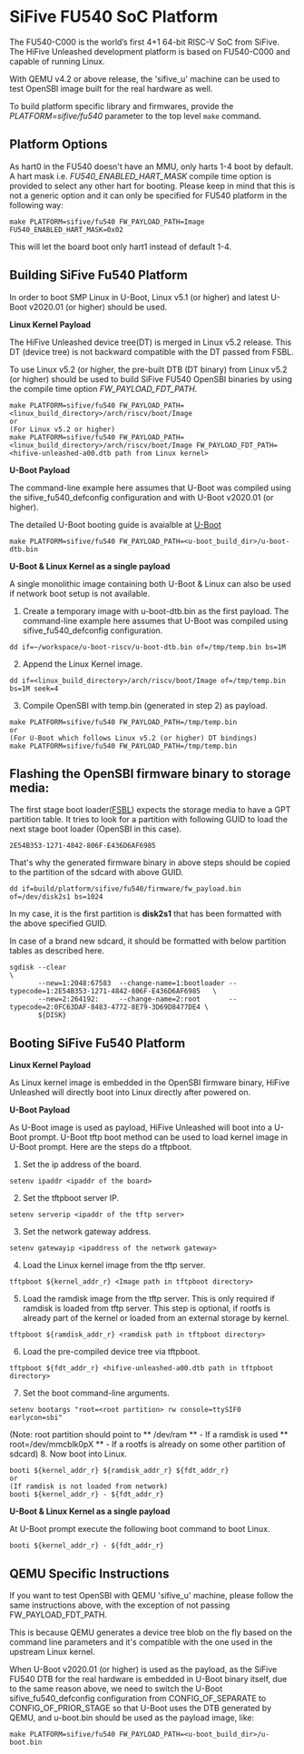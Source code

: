 SiFive FU540 SoC Platform
==========================
The FU540-C000 is the world’s first 4+1 64-bit RISC-V SoC from SiFive.
The HiFive Unleashed development platform is based on FU540-C000 and capable
of running Linux.

With QEMU v4.2 or above release, the 'sifive_u' machine can be used to test
OpenSBI image built for the real hardware as well.

To build platform specific library and firmwares, provide the
*PLATFORM=sifive/fu540* parameter to the top level `make` command.

Platform Options
----------------

As hart0 in the FU540 doesn't have an MMU, only harts 1-4 boot by default.
A hart mask i.e. *FU540_ENABLED_HART_MASK* compile time option is provided
to select any other hart for booting. Please keep in mind that this is not
a generic option and it can only be specified for FU540 platform in the
following way:

```
make PLATFORM=sifive/fu540 FW_PAYLOAD_PATH=Image FU540_ENABLED_HART_MASK=0x02
```
This will let the board boot only hart1 instead of default 1-4.

Building SiFive Fu540 Platform
-----------------------------

In order to boot SMP Linux in U-Boot, Linux v5.1 (or higher) and latest
U-Boot v2020.01 (or higher) should be used.

**Linux Kernel Payload**

The HiFive Unleashed device tree(DT) is merged in Linux v5.2 release. This
DT (device tree) is not backward compatible with the DT passed from FSBL.

To use Linux v5.2 (or higher, the pre-built DTB (DT binary) from Linux v5.2
(or higher) should be used to build SiFive FU540 OpenSBI binaries by using
the compile time option *FW_PAYLOAD_FDT_PATH*.

```
make PLATFORM=sifive/fu540 FW_PAYLOAD_PATH=<linux_build_directory>/arch/riscv/boot/Image
or
(For Linux v5.2 or higher)
make PLATFORM=sifive/fu540 FW_PAYLOAD_PATH=<linux_build_directory>/arch/riscv/boot/Image FW_PAYLOAD_FDT_PATH=<hifive-unleashed-a00.dtb path from Linux kernel>
```

**U-Boot Payload**

The command-line example here assumes that U-Boot was compiled using the
sifive_fu540_defconfig configuration and with U-Boot v2020.01 (or higher).

The detailed U-Boot booting guide is avaialble at [U-Boot](https://gitlab.denx.de/u-boot/u-boot/blob/master/doc/board/sifive/fu540.rst)

```
make PLATFORM=sifive/fu540 FW_PAYLOAD_PATH=<u-boot_build_dir>/u-boot-dtb.bin
```

**U-Boot & Linux Kernel as a single payload**

A single monolithic image containing both U-Boot & Linux can also be used if
network boot setup is not available.

1. Create a temporary image with u-boot-dtb.bin as the first payload. The
command-line example here assumes that U-Boot was compiled using
sifive_fu540_defconfig configuration.
```
dd if=~/workspace/u-boot-riscv/u-boot-dtb.bin of=/tmp/temp.bin bs=1M
```
2. Append the Linux Kernel image.
```
dd if=<linux_build_directory>/arch/riscv/boot/Image of=/tmp/temp.bin bs=1M seek=4
```
3. Compile OpenSBI with temp.bin (generated in step 2) as payload.
```
make PLATFORM=sifive/fu540 FW_PAYLOAD_PATH=/tmp/temp.bin
or
(For U-Boot which follows Linux v5.2 (or higher) DT bindings)
make PLATFORM=sifive/fu540 FW_PAYLOAD_PATH=/tmp/temp.bin
```

Flashing the OpenSBI firmware binary to storage media:
-----------------------------------------------------
The first stage boot loader([FSBL](https://github.com/sifive/freedom-u540-c000-bootloader))
expects the storage media to have a GPT partition table. It tries to look for
a partition with following GUID to load the next stage boot loader (OpenSBI
in this case).

```
2E54B353-1271-4842-806F-E436D6AF6985
```

That's why the generated firmware binary in above steps should be copied to
the partition of the sdcard with above GUID.

```
dd if=build/platform/sifive/fu540/firmware/fw_payload.bin of=/dev/disk2s1 bs=1024
```

In my case, it is the first partition is **disk2s1** that has been formatted
with the above specified GUID.

In case of a brand new sdcard, it should be formatted with below partition
tables as described here.

```
sgdisk --clear                                                               \
       --new=1:2048:67583  --change-name=1:bootloader --typecode=1:2E54B353-1271-4842-806F-E436D6AF6985   \
       --new=2:264192:     --change-name=2:root       --typecode=2:0FC63DAF-8483-4772-8E79-3D69D8477DE4 \
       ${DISK}
```

Booting SiFive Fu540 Platform
-----------------------------

**Linux Kernel Payload**

As Linux kernel image is embedded in the OpenSBI firmware binary, HiFive
Unleashed will directly boot into Linux directly after powered on.

**U-Boot Payload**

As U-Boot image is used as payload, HiFive Unleashed will boot into a U-Boot
prompt. U-Boot tftp boot method can be used to load kernel image in U-Boot
prompt. Here are the steps do a tftpboot.

1. Set the ip address of the board.
```
setenv ipaddr <ipaddr of the board>
```
2. Set the tftpboot server IP.
```
setenv serverip <ipaddr of the tftp server>
```
3. Set the network gateway address.
```
setenv gatewayip <ipaddress of the network gateway>
```
4. Load the Linux kernel image from the tftp server.
```
tftpboot ${kernel_addr_r} <Image path in tftpboot directory>
```
5. Load the ramdisk image from the tftp server. This is only required if
ramdisk is loaded from tftp server. This step is optional, if rootfs is
already part of the kernel or loaded from an external storage by kernel.
```
tftpboot ${ramdisk_addr_r} <ramdisk path in tftpboot directory>
```
6. Load the pre-compiled device tree via tftpboot.
```
tftpboot ${fdt_addr_r} <hifive-unleashed-a00.dtb path in tftpboot directory>
```
7. Set the boot command-line arguments.
```
setenv bootargs "root=<root partition> rw console=ttySIF0 earlycon=sbi"
```
(Note: root partition should point to
** /dev/ram ** - If a ramdisk is used
** root=/dev/mmcblk0pX ** - If a rootfs is already on some other partition
of sdcard)
8. Now boot into Linux.
```
booti ${kernel_addr_r} ${ramdisk_addr_r} ${fdt_addr_r}
or
(If ramdisk is not loaded from network)
booti ${kernel_addr_r} - ${fdt_addr_r}
```

**U-Boot & Linux Kernel as a single payload**

At U-Boot prompt execute the following boot command to boot Linux.

```
booti ${kernel_addr_r} - ${fdt_addr_r}
```

QEMU Specific Instructions
--------------------------
If you want to test OpenSBI with QEMU 'sifive_u' machine, please follow the
same instructions above, with the exception of not passing FW_PAYLOAD_FDT_PATH.

This is because QEMU generates a device tree blob on the fly based on the
command line parameters and it's compatible with the one used in the upstream
Linux kernel.

When U-Boot v2020.01 (or higher) is used as the payload, as the SiFive FU540
DTB for the real hardware is embedded in U-Boot binary itself, due to the same
reason above, we need to switch the U-Boot sifive_fu540_defconfig configuration
from CONFIG_OF_SEPARATE to CONFIG_OF_PRIOR_STAGE so that U-Boot uses the DTB
generated by QEMU, and u-boot.bin should be used as the payload image, like:

```
make PLATFORM=sifive/fu540 FW_PAYLOAD_PATH=<u-boot_build_dir>/u-boot.bin
```
